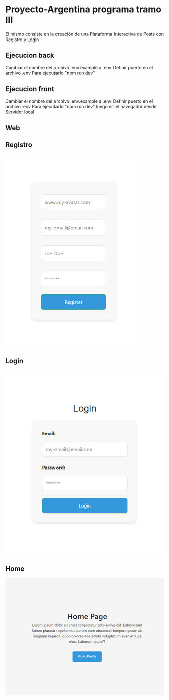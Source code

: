 # Proyecto-Argentina programa tramo III

El mismo consiste en la creación de una Plataforma Interactiva de Posts con Registro y Login

## Ejecucion back

Cambiar el nombre del archivo .env.example a .env
Definir puerto en el archivo .env
Para ejecutarlo "npm run dev" 


## Ejecucion front

Cambiar el nombre del archivo .env.example a .env
Definir puerto en el archivo .env
Para ejecutarlo "npm run dev" 
luego en el navegador desde [Servidor local](http://localhost:3000)

## Web

## Registro
![main](markdown/screencapture-localhost-3000-register-2023-12-09-16_54_22.png)

## Login
![Alt text](markdown/screencapture-localhost-3000-login-2023-12-09-17_18_05.png)

## Home
![Alt text](markdown/screencapture-localhost-3000-2023-12-09-17_18_20.png)